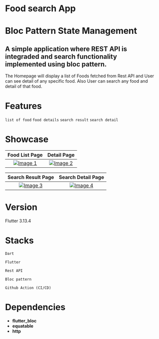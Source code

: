 # Food search App

# Bloc Pattern State Management

## A simple application where REST API is integraded and search functionality implemented using bloc pattern.

The Homepage will display a list of Foods fetched from Rest API and User can see detail of any specific food. Also User can search any food and detail of that food.

# Features
`list of food`   `food details`    `search result`   `search detail`

# Showcase

| Food List Page | Detail Page |
|:-------:|:-------:|
| [![Image 1](https://github.com/hprity60/food_search_app_bloc_pattern/assets/104090144/d3a986cc-f504-44e2-844c-6a0125f740b5)](https://github.com/hprity60/food_search_app_bloc_pattern/assets/104090144/d3a986cc-f504-44e2-844c-6a0125f740b5) | [![Image 2](https://github.com/hprity60/food_search_app_bloc_pattern/assets/104090144/b174a5ba-d296-4dea-8ac5-34f8444c9383)](https://github.com/hprity60/food_search_app_bloc_pattern/assets/104090144/b174a5ba-d296-4dea-8ac5-34f8444c9383) |
 
| Search Result Page | Search Detail Page |
|:-------:|:-------:|
| [![Image 3](https://github.com/hprity60/food_search_app_bloc_pattern/assets/104090144/a44e968a-0073-4e4d-b693-ea9bb0237343)](https://github.com/hprity60/food_search_app_bloc_pattern/assets/104090144/a44e968a-0073-4e4d-b693-ea9bb0237343) | [![Image 4](https://github.com/hprity60/food_search_app_bloc_pattern/assets/104090144/0f7c47a9-2ea6-47b6-b30f-5508c3ae0fa8)](https://github.com/hprity60/food_search_app_bloc_pattern/assets/104090144/0f7c47a9-2ea6-47b6-b30f-5508c3ae0fa8) |

# Version
Flutter 3.13.4



# Stacks

`Dart`

`Flutter`

`Rest API`

`Bloc pattern`

`Github Action (CI/CD)`



# Dependencies

- **flutter_bloc**
- **equatable**
- **http**



